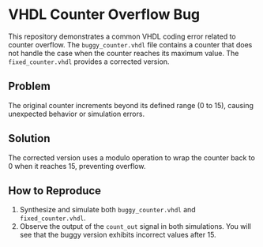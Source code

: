 # VHDL Counter Overflow Bug

This repository demonstrates a common VHDL coding error related to counter overflow. The `buggy_counter.vhdl` file contains a counter that does not handle the case when the counter reaches its maximum value.  The `fixed_counter.vhdl` provides a corrected version.

## Problem

The original counter increments beyond its defined range (0 to 15), causing unexpected behavior or simulation errors.

## Solution

The corrected version uses a modulo operation to wrap the counter back to 0 when it reaches 15, preventing overflow.

## How to Reproduce

1. Synthesize and simulate both `buggy_counter.vhdl` and `fixed_counter.vhdl`.
2. Observe the output of the `count_out` signal in both simulations.  You will see that the buggy version exhibits incorrect values after 15.
